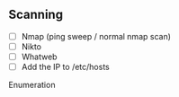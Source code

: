 
## Scanning 
- [ ] Nmap (ping sweep / normal nmap scan)
- [ ] Nikto
- [ ] Whatweb
- [ ] Add the IP to /etc/hosts

Enumeration
